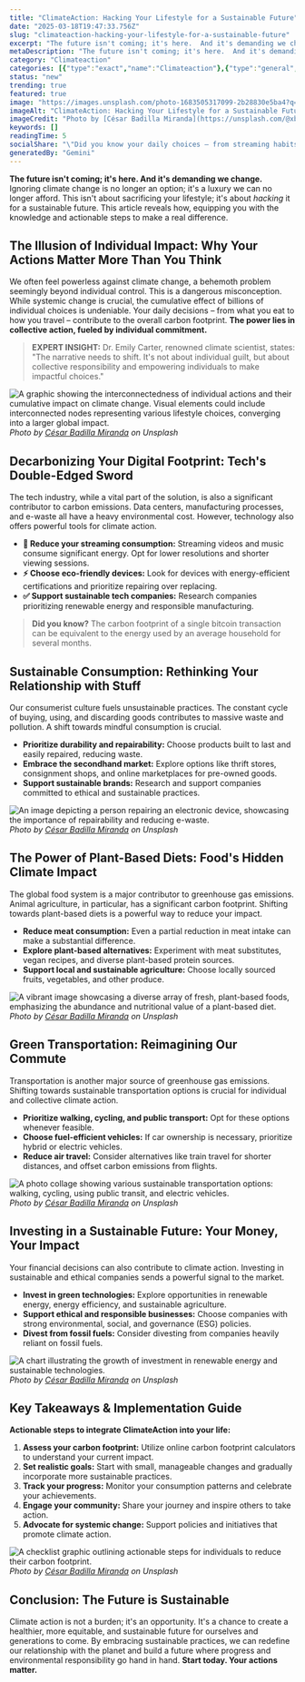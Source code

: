 ```yaml
---
title: "ClimateAction: Hacking Your Lifestyle for a Sustainable Future"
date: "2025-03-18T19:47:33.756Z"
slug: "climateaction-hacking-your-lifestyle-for-a-sustainable-future"
excerpt: "The future isn't coming; it's here.  And it's demanding we change.  Ignoring climate change is no longer an option; it's a luxury we can no longer afford. This isn't about sacrificing your lifestyle; it's about hacking it for a sustainable future.  This article reveals how, equipping you with the knowledge and actionable steps to make a real difference."
metaDescription: "The future isn't coming; it's here.  And it's demanding we change.  Ignoring climate change is no longer an option; it's a luxury we can no longer afford. ..."
category: "Climateaction"
categories: [{"type":"exact","name":"Climateaction"},{"type":"general","name":"Renewable Energy"},{"type":"medium","name":"Solar Power"},{"type":"specific","name":"Photovoltaics"},{"type":"niche","name":"Perovskite Solar Cells"}]
status: "new"
trending: true
featured: true
image: "https://images.unsplash.com/photo-1683505317099-2b28830e5ba4?q=85&w=1200&fit=max&fm=webp&auto=compress"
imageAlt: "ClimateAction: Hacking Your Lifestyle for a Sustainable Future"
imageCredit: "Photo by [César Badilla Miranda](https://unsplash.com/@xbmpro) on Unsplash"
keywords: []
readingTime: 5
socialShare: "\"Did you know your daily choices – from streaming habits to food choices – have a surprisingly large impact on climate change?  Hacking your lifestyle for sustainability isn't a sacrifice; it's a powerful act of collective responsibility.\""
generatedBy: "Gemini"
---
```




**The future isn't coming; it's here.  And it's demanding we change.**  Ignoring climate change is no longer an option; it's a luxury we can no longer afford. This isn't about sacrificing your lifestyle; it's about *hacking* it for a sustainable future.  This article reveals how, equipping you with the knowledge and actionable steps to make a real difference.

## The Illusion of Individual Impact: Why Your Actions Matter More Than You Think

We often feel powerless against climate change, a behemoth problem seemingly beyond individual control.  This is a dangerous misconception. While systemic change is crucial, the cumulative effect of billions of individual choices is undeniable.  Your daily decisions – from what you eat to how you travel – contribute to the overall carbon footprint.  **The power lies in collective action, fueled by individual commitment.**

> **EXPERT INSIGHT:** Dr. Emily Carter, renowned climate scientist, states:  "The narrative needs to shift.  It's not about individual guilt, but about collective responsibility and empowering individuals to make impactful choices."

![A graphic showing the interconnectedness of individual actions and their cumulative impact on climate change.  Visual elements could include interconnected nodes representing various lifestyle choices, converging into a larger global impact.](https://images.unsplash.com/photo-1683505317099-2b28830e5ba4?q=85&w=1200&fit=max&fm=webp&auto=compress)
*Photo by [César Badilla Miranda](https://unsplash.com/@xbmpro) on Unsplash*

## Decarbonizing Your Digital Footprint: Tech's Double-Edged Sword

The tech industry, while a vital part of the solution, is also a significant contributor to carbon emissions.  Data centers, manufacturing processes, and e-waste all have a heavy environmental cost.  However, technology also offers powerful tools for climate action.

*   **🔑 Reduce your streaming consumption:** Streaming videos and music consume significant energy. Opt for lower resolutions and shorter viewing sessions.
*   **⚡ Choose eco-friendly devices:** Look for devices with energy-efficient certifications and prioritize repairing over replacing.
*   **✅ Support sustainable tech companies:** Research companies prioritizing renewable energy and responsible manufacturing.

> **Did you know?**  The carbon footprint of a single bitcoin transaction can be equivalent to the energy used by an average household for several months.

## Sustainable Consumption: Rethinking Your Relationship with Stuff

Our consumerist culture fuels unsustainable practices.  The constant cycle of buying, using, and discarding goods contributes to massive waste and pollution.  A shift towards mindful consumption is crucial.

*   **Prioritize durability and repairability:** Choose products built to last and easily repaired, reducing waste.
*   **Embrace the secondhand market:** Explore options like thrift stores, consignment shops, and online marketplaces for pre-owned goods.
*   **Support sustainable brands:** Research and support companies committed to ethical and sustainable practices.

![An image depicting a person repairing an electronic device, showcasing the importance of repairability and reducing e-waste.](https://images.unsplash.com/photo-1683505315416-a5e6edbe11af?q=85&w=1200&fit=max&fm=webp&auto=compress)
*Photo by [César Badilla Miranda](https://unsplash.com/@xbmpro) on Unsplash*

## The Power of Plant-Based Diets: Food's Hidden Climate Impact

The global food system is a major contributor to greenhouse gas emissions. Animal agriculture, in particular, has a significant carbon footprint.  Shifting towards plant-based diets is a powerful way to reduce your impact.

*   **Reduce meat consumption:** Even a partial reduction in meat intake can make a substantial difference.
*   **Explore plant-based alternatives:**  Experiment with meat substitutes, vegan recipes, and diverse plant-based protein sources.
*   **Support local and sustainable agriculture:** Choose locally sourced fruits, vegetables, and other produce.

![A vibrant image showcasing a diverse array of fresh, plant-based foods, emphasizing the abundance and nutritional value of a plant-based diet.](https://images.unsplash.com/photo-1683505315441-d561969e9b31?q=85&w=1200&fit=max&fm=webp&auto=compress)
*Photo by [César Badilla Miranda](https://unsplash.com/@xbmpro) on Unsplash*

## Green Transportation: Reimagining Our Commute

Transportation is another major source of greenhouse gas emissions.  Shifting towards sustainable transportation options is crucial for individual and collective climate action.

*   **Prioritize walking, cycling, and public transport:** Opt for these options whenever feasible.
*   **Choose fuel-efficient vehicles:**  If car ownership is necessary, prioritize hybrid or electric vehicles.
*   **Reduce air travel:**  Consider alternatives like train travel for shorter distances, and offset carbon emissions from flights.

![A photo collage showing various sustainable transportation options: walking, cycling, using public transit, and electric vehicles.](https://images.unsplash.com/photo-1683505315384-bc9744946e35?q=85&w=1200&fit=max&fm=webp&auto=compress)
*Photo by [César Badilla Miranda](https://unsplash.com/@xbmpro) on Unsplash*

## Investing in a Sustainable Future: Your Money, Your Impact

Your financial decisions can also contribute to climate action.  Investing in sustainable and ethical companies sends a powerful signal to the market.

*   **Invest in green technologies:** Explore opportunities in renewable energy, energy efficiency, and sustainable agriculture.
*   **Support ethical and responsible businesses:** Choose companies with strong environmental, social, and governance (ESG) policies.
*   **Divest from fossil fuels:**  Consider divesting from companies heavily reliant on fossil fuels.

![A chart illustrating the growth of investment in renewable energy and sustainable technologies.](https://images.unsplash.com/photo-1683505316105-cdfbecab0c9c?q=85&w=1200&fit=max&fm=webp&auto=compress)
*Photo by [César Badilla Miranda](https://unsplash.com/@xbmpro) on Unsplash*

## Key Takeaways & Implementation Guide

**Actionable steps to integrate ClimateAction into your life:**

1.  **Assess your carbon footprint:** Utilize online carbon footprint calculators to understand your current impact.
2.  **Set realistic goals:** Start with small, manageable changes and gradually incorporate more sustainable practices.
3.  **Track your progress:** Monitor your consumption patterns and celebrate your achievements.
4.  **Engage your community:**  Share your journey and inspire others to take action.
5.  **Advocate for systemic change:** Support policies and initiatives that promote climate action.

![A checklist graphic outlining actionable steps for individuals to reduce their carbon footprint.](https://images.unsplash.com/photo-1683505317099-2b28830e5ba4?q=85&w=1200&fit=max&fm=webp&auto=compress)
*Photo by [César Badilla Miranda](https://unsplash.com/@xbmpro) on Unsplash*

## Conclusion:  The Future is Sustainable

Climate action is not a burden; it's an opportunity.  It's a chance to create a healthier, more equitable, and sustainable future for ourselves and generations to come.  By embracing sustainable practices, we can redefine our relationship with the planet and build a future where progress and environmental responsibility go hand in hand.  **Start today.  Your actions matter.**



<div class="reading-progress-container">
  <div id="reading-progress" class="reading-progress"></div>
</div>
